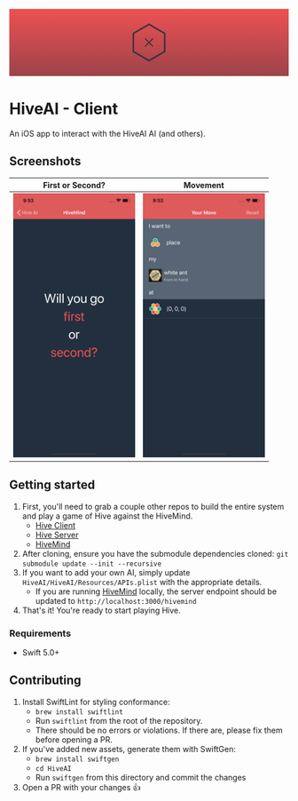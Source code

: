 ![Logo](media/HiveClient.png)

# HiveAI - Client

An iOS app to interact with the HiveAI AI (and others).

## Screenshots

| First or Second? | Movement |
|:----------------:|:--------:|
| <img src='media/First.png' width='220' alt='First or Second?'/> | <img src='media/Movement.png' width='220' alt='Movement'/> |

## Getting started

1. First, you'll need to grab a couple other repos to build the entire system and play a game of Hive against the HiveMind.
    * [Hive Client](https://github.com/josephroquedev/hive-client)
    * [Hive Server](https://github.com/josephroquedev/hive-server)
    * [HiveMind](https://github.com/josephroquedev/hivemind)
2. After cloning, ensure you have the submodule dependencies cloned: `git submodule update --init --recursive`
3. If you want to add your own AI, simply update `HiveAI/HiveAI/Resources/APIs.plist` with the appropriate details.
    * If you are running [HiveMind](https://github.com/josephroquedev/hivemind) locally, the server endpoint should be updated to `http://localhost:3000/hivemind`
4. That's it! You're ready to start playing Hive.

### Requirements

* Swift 5.0+

## Contributing

1. Install SwiftLint for styling conformance:
    * `brew install swiftlint`
    * Run `swiftlint` from the root of the repository.
    * There should be no errors or violations. If there are, please fix them before opening a PR.
2. If you've added new assets, generate them with SwiftGen:
    * `brew install swiftgen`
    * `cd HiveAI`
    * Run `swiftgen` from this directory and commit the changes
3. Open a PR with your changes 👍
